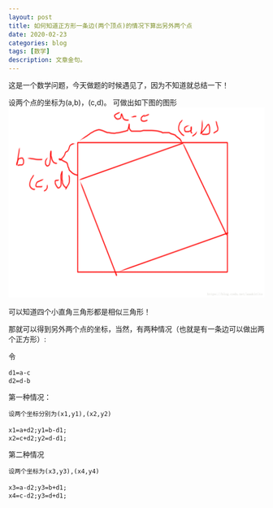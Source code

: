 ```yaml
---
layout: post
title: 如何知道正方形一条边(两个顶点)的情况下算出另外两个点
date: 2020-02-23
categories: blog
tags: [数学]
description: 文章金句。
---
```


这是一个数学问题，今天做题的时候遇见了，因为不知道就总结一下！

设两个点的坐标为(a,b)，(c,d)。
可做出如下图的图形
![2023](/img/2023.png)

可以知道四个小直角三角形都是相似三角形！

那就可以得到另外两个点的坐标，当然，有两种情况（也就是有一条边可以做出两个正方形）:<br>

令
```
d1=a-c
d2=d-b
```

第一种情况：
```
设两个坐标分别为(x1,y1),(x2,y2)

x1=a+d2;y1=b-d1;
x2=c+d2;y2=d-d1;
```


第二种情况
```
设两个坐标为(x3,y3),(x4,y4)

x3=a-d2;y3=b+d1;
x4=c-d2;y3=d+d1;
```








